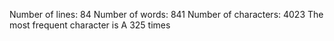 Number of lines: 84
Number of words: 841
Number of characters: 4023
The most frequent character is A 325 times
